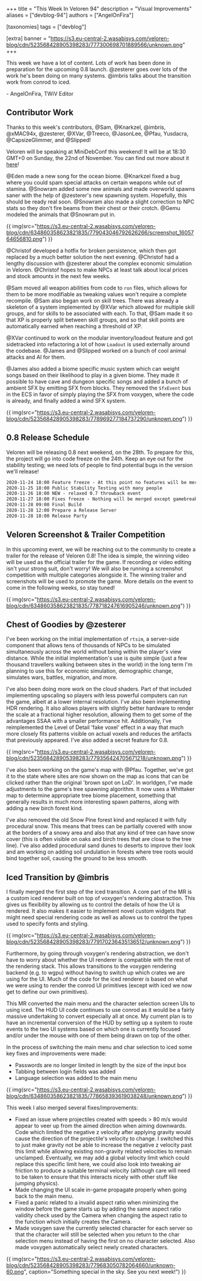 +++
title = "This Week In Veloren 94"
description = "Visual Improvements"
aliases = ["devblog-94"]
authors = ["AngelOnFira"]

[taxonomies]
tags = ["devblog"]

[extra]
banner = "https://s3.eu-central-2.wasabisys.com/veloren-blog/cdn/523568428905398283/777300698701889566/unknown.png"
+++

This week we have a lot of content. Lots of work has been done in preparation
for the upcoming 0.8 launch. @zesterer goes over lots of the work he's been
doing on many systems. @imbris talks about the transition work from conrod to iced.

\- AngelOnFira, TWiV Editor

## Contributor Work

Thanks to this week's contributors, @Sam, @Knarkzel, @imbris, @xMAC94x,
@zesterer, @XVar, @Treeco, @JasonLee, @Pfau, Yusdacra, @CapsizeGlimmer, and
@Slipped!

Veloren will be speaking at MiniDebConf this weekend! It will be at 18:30 GMT+0
on Sunday, the 22nd of November. You can find out more about it
[here](https://mdco2.mini.debconf.org/talks/8-community-game-development-in-rust-a-biopsy/)!

@Eden made a new song for the ocean biome. @Knarkzel fixed a bug where you could
spam special attacks on certain weapons while out of stamina. @Snowram added
some new animals and made overworld spawns saner with the help of @zesterer's
new spawning system. Hopefully, this should be ready real soon. @Snowram also
made a slight correction to NPC stats so they don't fire beams from their chest
or their crotch. @Gemu modeled the animals that @Snowram put in.

{{
  img(src="https://s3.eu-central-2.wasabisys.com/veloren-blog/cdn/634860358623821835/779043046792626266/screenshot_1605764656810.png")
}}

@Christof developed a hotfix for broken persistence, which then got replaced by
a much better solution the next evening. @Christof had a lengthy discussion with
@zesterer about the complex economic simulation in Veloren. @Christof hopes to
make NPCs at least talk about local prices and stock amounts in the next few
weeks.

@Sam moved all weapon abilities from code to `ron` files, which allows for them
to be more modifiable as tweaking values won't require a complete recompile.
@Sam also began work on skill trees. There was already a skeleton of a system
implemented by @XVar which allowed for multiple skill groups, and for skills to
be associated with each. To that, @Sam made it so that XP is properly split
between skill groups, and so that skill points are automatically earned when
reaching a threshold of XP.

@XVar continued to work on the modular inventory/loadout feature and got
sidetracked into refactoring a lot of how `Loadout` is used externally around
the codebase. @James and @Slipped worked on a bunch of cool animal attacks and
AI for them.

@James also added a biome specific music system which can weight songs based on
their likelihood to play in a given biome. They made it possible to have cave
and dungeon specific songs and added a bunch of ambient SFX by emitting SFX from
blocks. They removed the `SfxEvent` bus in the ECS in favor of simply playing
the SFX from voxygen, where the code is already, and finally added a wind SFX
system.

{{
  img(src="https://s3.eu-central-2.wasabisys.com/veloren-blog/cdn/523568428905398283/778969277184737290/unknown.png")
}}

## 0.8 Release Schedule

Veloren will be releasing 0.8 next weekend, on the 28th. To prepare for this,
the project will go into code freeze on the 24th. Keep an eye out for the
stability testing; we need lots of people to find potential bugs in the version
we'll release!

```txt
2020-11-24 18:00 Feature freeze - At this point no features will be merged
2020-11-25 18:00 Public Stability Testing with many people
2020-11-26 18:00 NEW - relaxed 0.7 throwback event
2020-11-27 18:00 Fixes freeze - Nothing will be merged except gamebreaking fixes
2020-11-28 09:00 Final Build
2020-11-28 12:00 Prepare a Release Server
2020-11-28 18:00 Release Party
```

## Veloren Screenshot & Trailer Competition

In this upcoming event, we will be reaching out to the community to create a
trailer for the release of Veloren 0.8! The idea is simple, the winning video
will be used as the official trailer for the game. If recording or video editing
isn't your strong suit, don't worry! We will also be running a screenshot
competition with multiple categories alongside it. The winning trailer and
screenshots will be used to promote the game. More details on the event to come
in the following weeks, so stay tuned!

{{
  img(src="https://s3.eu-central-2.wasabisys.com/veloren-blog/cdn/634860358623821835/778718247616905246/unknown.png")
}}

## Chest of Goodies by @zesterer

I've been working on the initial implementation of `rtsim`, a server-side
component that allows tens of thousands of NPCs to be simulated simultaneously
across the world without being within the player's view distance. While the
initial implementation's use is quite simple (just a few thousand travellers
walking between sites in the world) in the long term I'm planning to use this
for economic simulation, demographic change, simulates wars, battles, migration,
and more.

I've also been doing more work on the cloud shaders. Part of that included
implementing upscaling so players with less powerful computers can run the game,
albeit at a lower internal resolution. I've also been implementing HDR
rendering. It also allows players with slightly better hardware to render the
scale at a fractional higher resolution, allowing them to get some of the
advantages SSAA with a smaller performance hit. Additionally, I've reimplemented
the Level of Detail 'fake voxel' effect in a way that much more closely fits
patterns visible on actual voxels and reduces the artifacts that previously
appeared. I've also added a secret feature for 0.8.

{{
  img(src="https://s3.eu-central-2.wasabisys.com/veloren-blog/cdn/523568428905398283/779356424705671218/unknown.png")
}}

I've also been working on the game's map with @Pfau. Together, we've got it to
the state where sites are now shown on the map as icons that can be clicked
rather than the original 'brown spot on LoD'. In worldgen, I've made adjustments
to the game's tree spawning algorithm. It now uses a Whittaker map to determine
appropriate tree biome placement, something that generally results in much more
interesting spawn patterns, along with adding a new birch forest kind.

I've also removed the old Snow Pine forest kind and replaced it with fully
procedural snow. This means that trees can be partially covered with snow at the
borders of a snowy area and also that any kind of tree can have snow cover (this
is often visible on oaks and birch trees that are close to the tree line). I've
also added procedural sand dunes to deserts to improve their look and am working
on adding soil undulation in forests where tree roots would bind together soil,
causing the ground to be less smooth.

## Iced Transition by @imbris

I finally merged the first step of the iced transition. A core part of the MR is
a custom iced renderer built on top of voxygen's rendering abstraction. This
gives us flexibility by allowing us to control the details of how the UI is
rendered. It also makes it easier to implement novel custom widgets that might
need special rendering code as well as allows us to control the types used to
specify fonts and styling.

{{
  img(src="https://s3.eu-central-2.wasabisys.com/veloren-blog/cdn/523568428905398283/779170236435136512/unknown.png")
}}

Furthermore, by going through voxygen's rendering abstraction, we don't have to
worry about whether the UI renderer is compatible with the rest of the rendering
stack. This allows transitions to the voxygen rendering backend (e.g. to wgpu)
without having to switch up which crates we are using for the UI. Much of the
code for the iced renderer is based on what we were using to render the conrod
UI primitives (except with iced we now get to define our own primitives).

This MR converted the main menu and the character selection screen UIs to using
iced. The HUD UI code continues to use conrod as it would be a fairly massive
undertaking to convert especially all at once. My current plan is to have an
incremental conversion of the HUD by setting up a system to route events to the
two UI systems based on which one is currently focused and/or under the mouse
with one of them being drawn on top of the other.

In the process of switching the main menu and char selection to iced some key
fixes and improvements were made:

- Passwords are no longer limited in length by the size of the input box
- Tabbing between login fields was added
- Language selection was added to the main menu

{{
  img(src="https://s3.eu-central-2.wasabisys.com/veloren-blog/cdn/634860358623821835/778658393619038248/unknown.png")
}}

This week I also merged several fixes/improvements:

- Fixed an issue where projectiles created with speeds > 80 m/s would appear to
  veer up from the aimed direction when aiming downwards. Code which limited the
  negative z velocity after applying gravity would cause the direction of the
  projectile's velocity to change. I switched this to just make gravity not be
  able to increase the negative z velocity past this limit while allowing
  existing non-gravity related velocities to remain unclamped. Eventually, we
  may add a global velocity limit which could replace this specific limit here,
  we could also look into tweaking air friction to produce a suitable terminal
  velocity (although care will need to be taken to ensure that this interacts
  nicely with other stuff like jumping physics).
- Made changing the UI scale in-game propagate properly when going back to the
  main menu.
- Fixed a panic related to a invalid aspect ratio when minimizing the window
  before the game starts up by adding the same aspect ratio validity check used
  by the Camera when changing the aspect ratio to the function which initially
  creates the Camera.
- Made voxygen save the currently selected character for each server so that the
  character will still be selected when you return to the char selection menu
  instead of having the first on no character selected. Also made voxygen
  automatically select newly created characters.

{{
  img(src="https://s3.eu-central-2.wasabisys.com/veloren-blog/cdn/523568428905398283/779683050782064660/unknown-60.png",
  caption="Something special in the sky. See you next week!")
}}
